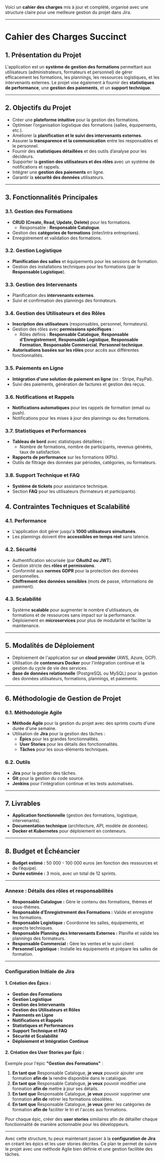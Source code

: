 Voici un **cahier des charges** mis à jour et complété, organisé avec une structure claire pour une meilleure gestion du projet dans Jira.

---

# **Cahier des Charges Succinct**

## **1. Présentation du Projet**
L'application est un **système de gestion des formations** permettant aux utilisateurs (administrateurs, formateurs et personnel) de gérer efficacement les formations, les plannings, les ressources logistiques, et les intervenants externes. Le projet vise également à fournir des **statistiques de performance**, une **gestion des paiements**, et un **support technique**.

---

## **2. Objectifs du Projet**
- Créer une **plateforme intuitive** pour la gestion des formations.
- Optimiser l’organisation logistique des formations (salles, équipements, etc.).
- Améliorer la **planification et le suivi des intervenants externes**.
- Assurer la **transparence et la communication** entre les responsables et le personnel.
- Fournir des **statistiques détaillées** et des outils d’analyse pour les décideurs.
- Supporter la **gestion des utilisateurs et des rôles** avec un système de notifications et rappels.
- Intégrer une **gestion des paiements** en ligne.
- Garantir la **sécurité des données** utilisateurs.

---

## **3. Fonctionnalités Principales**

### **3.1. Gestion des Formations**
- **CRUD (Create, Read, Update, Delete)** pour les formations.
  - Responsable : **Responsable Catalogue**.
- Gestion des **catégories de formations** (inter/intra entreprises).
- Enregistrement et validation des formations.

### **3.2. Gestion Logistique**
- **Planification des salles** et équipements pour les sessions de formation.
- Gestion des installations techniques pour les formations (par le **Responsable Logistique**).

### **3.3. Gestion des Intervenants**
- Planification des **intervenants externes**.
- Suivi et confirmation des plannings des formateurs.

### **3.4. Gestion des Utilisateurs et des Rôles**
- **Inscription des utilisateurs** (responsables, personnel, formateurs).
- Gestion des rôles avec **permissions spécifiques** :
  - Rôles définis : **Responsable Catalogue**, **Responsable d’Enregistrement**, **Responsable Logistique**, **Responsable Formation**, **Responsable Commercial**, **Personnel technique**.
- **Autorisations basées sur les rôles** pour accès aux différentes fonctionnalités.

### **3.5. Paiements en Ligne**
- **Intégration d'une solution de paiement en ligne** (ex : Stripe, PayPal).
- Suivi des paiements, génération de factures et gestion des reçus.

### **3.6. Notifications et Rappels**
- **Notifications automatiques** pour les rappels de formation (email ou push).
- Notifications pour les mises à jour des plannings ou des formations.

### **3.7. Statistiques et Performances**
- **Tableau de bord** avec statistiques détaillées :
  - Nombre de formations, nombre de participants, revenus générés, taux de satisfaction.
- **Rapports de performance** sur les formations (KPIs).
- Outils de filtrage des données par périodes, catégories, ou formateurs.

### **3.8. Support Technique et FAQ**
- **Système de tickets** pour assistance technique.
- Section **FAQ** pour les utilisateurs (formateurs et participants).



## **4. Contraintes Techniques et Scalabilité**

### **4.1. Performance**
- L'application doit gérer jusqu'à **1000 utilisateurs simultanés**.
- Les plannings doivent être **accessibles en temps réel** sans latence.

### **4.2. Sécurité**
- Authentification sécurisée (par **OAuth2 ou JWT**).
- Gestion stricte des **rôles et permissions**.
- Conformité aux **normes GDPR** pour la protection des données personnelles.
- **Chiffrement des données sensibles** (mots de passe, informations de paiement).

### **4.3. Scalabilité**
- Système **scalable** pour augmenter le nombre d'utilisateurs, de formations et de ressources sans impact sur la performance.
- Déploiement en **microservices** pour plus de modularité et faciliter la maintenance.

---

## **5. Modalités de Déploiement**
- Déploiement de l'application sur un **cloud provider** (AWS, Azure, GCP).
- Utilisation de **conteneurs Docker** pour l'intégration continue et la gestion du cycle de vie des services.
- **Base de données relationnelle** (PostgreSQL ou MySQL) pour la gestion des données utilisateurs, formations, plannings, et paiements.

---

## **6. Méthodologie de Gestion de Projet**

### **6.1. Méthodologie Agile**
- **Méthode Agile** pour la gestion du projet avec des sprints courts d'une durée d'une semaine.
- Utilisation de **Jira** pour la gestion des tâches :
  - **Épics** pour les grandes fonctionnalités.
  - **User Stories** pour les détails des fonctionnalités.
  - **Tâches** pour les sous-éléments techniques.

### **6.2. Outils**
- **Jira** pour la gestion des tâches.
- **Git** pour la gestion du code source.
- **Jenkins** pour l'intégration continue et les tests automatisés.

---

## **7. Livrables**
- **Application fonctionnelle** (gestion des formations, logistique, intervenants).
- **Documentation technique** (architecture, API, modèle de données).
- **Docker et Kubernetes** pour déploiement en conteneurs.
  
---

## **8. Budget et Échéancier**
- **Budget estimé :** 50 000 - 100 000 euros (en fonction des ressources et de l’équipe).
- **Durée estimée :** 3 mois, avec un total de 12 sprints.

---

### **Annexe : Détails des rôles et responsabilités**

- **Responsable Catalogue :** Gère le contenu des formations, thèmes et sous-thèmes.
- **Responsable d’Enregistrement des Formations :** Valide et enregistre les formations.
- **Responsable Logistique :** Coordonne les salles, équipements, et aspects techniques.
- **Responsable Planning des Intervenants Externes :** Planifie et valide les plannings des formateurs.
- **Responsable Commercial :** Gère les ventes et le suivi client.
- **Personnel Logistique :** Installe les équipements et prépare les salles de formation.

---

### **Configuration Initiale de Jira**

#### **1. Création des Épics :**
- **Gestion des Formations**
- **Gestion Logistique**
- **Gestion des Intervenants**
- **Gestion des Utilisateurs et Rôles**
- **Paiements en Ligne**
- **Notifications et Rappels**
- **Statistiques et Performances**
- **Support Technique et FAQ**
- **Sécurité et Scalabilité**
- **Déploiement et Intégration Continue**

#### **2. Création des User Stories par Épic :**

Exemple pour l'épic **"Gestion des Formations"** :
1. **En tant que** Responsable Catalogue, **je veux** pouvoir ajouter une formation **afin de** la rendre disponible dans le catalogue.
2. **En tant que** Responsable Catalogue, **je veux** pouvoir modifier une formation **afin de** mettre à jour ses détails.
3. **En tant que** Responsable Catalogue, **je veux** pouvoir supprimer une formation **afin de** retirer les formations obsolètes.
4. **En tant que** Responsable Catalogue, **je veux** gérer les catégories de formation **afin de** faciliter le tri et l'accès aux formations.

Pour chaque épic, créer des **user stories** similaires afin de détailler chaque fonctionnalité de manière actionnable pour les développeurs.

---

Avec cette structure, tu peux maintenant passer à la **configuration de Jira** en créant les épics et les user stories décrites. Ce plan te permet de suivre le projet avec une méthode Agile bien définie et une gestion facilitée des tâches.